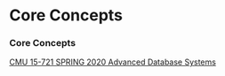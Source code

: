 # Core Concepts

### Core Concepts

[CMU 15-721 SPRING 2020 Advanced Database Systems](https://www.youtube.com/playlist?list=PLSE8ODhjZXjasmrEd2_Yi1deeE360zv5O)







